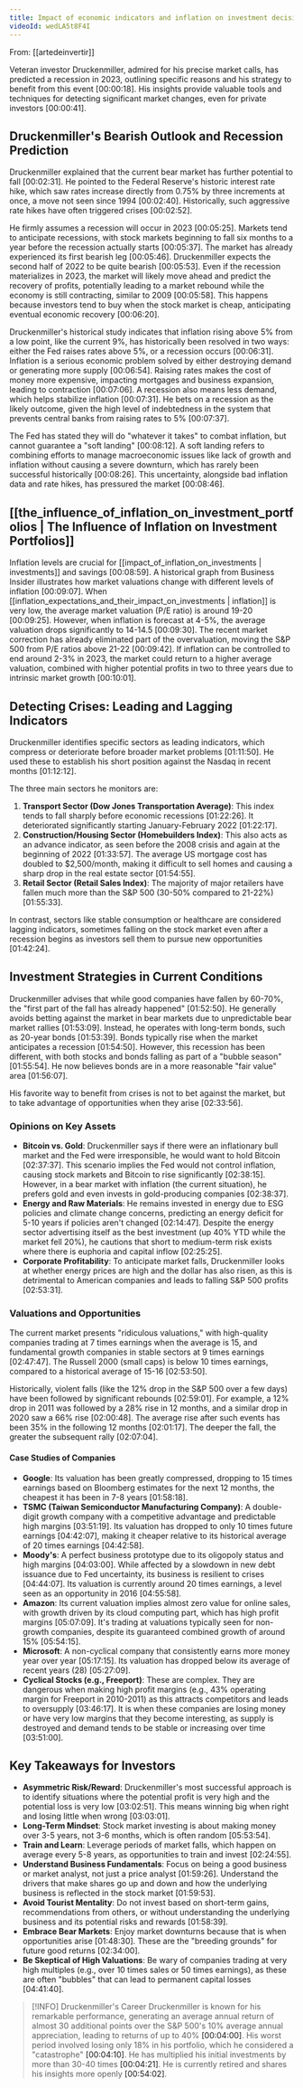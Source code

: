 ```yaml
---
title: Impact of economic indicators and inflation on investment decisions
videoId: wedLA5t8F4I
---
```


From: [[artedeinvertir]] <br/> 

Veteran investor Druckenmiller, admired for his precise market calls, has predicted a recession in 2023, outlining specific reasons and his strategy to benefit from this event <a class="yt-timestamp" data-t="00:00:18">[00:00:18]</a>. His insights provide valuable tools and techniques for detecting significant market changes, even for private investors <a class="yt-timestamp" data-t="00:00:41">[00:00:41]</a>.

## Druckenmiller's Bearish Outlook and Recession Prediction

Druckenmiller explained that the current bear market has further potential to fall <a class="yt-timestamp" data-t="00:02:31">[00:02:31]</a>. He pointed to the Federal Reserve's historic interest rate hike, which saw rates increase directly from 0.75% by three increments at once, a move not seen since 1994 <a class="yt-timestamp" data-t="00:02:40">[00:02:40]</a>. Historically, such aggressive rate hikes have often triggered crises <a class="yt-timestamp" data-t="00:02:52">[00:02:52]</a>.

He firmly assumes a recession will occur in 2023 <a class="yt-timestamp" data-t="00:05:25">[00:05:25]</a>. Markets tend to anticipate recessions, with stock markets beginning to fall six months to a year before the recession actually starts <a class="yt-timestamp" data-t="00:05:37">[00:05:37]</a>. The market has already experienced its first bearish leg <a class="yt-timestamp" data-t="00:05:46">[00:05:46]</a>. Druckenmiller expects the second half of 2022 to be quite bearish <a class="yt-timestamp" data-t="00:05:53">[00:05:53]</a>. Even if the recession materializes in 2023, the market will likely move ahead and predict the recovery of profits, potentially leading to a market rebound while the economy is still contracting, similar to 2009 <a class="yt-timestamp" data-t="00:05:58">[00:05:58]</a>. This happens because investors tend to buy when the stock market is cheap, anticipating eventual economic recovery <a class="yt-timestamp" data-t="00:06:20">[00:06:20]</a>.

Druckenmiller's historical study indicates that inflation rising above 5% from a low point, like the current 9%, has historically been resolved in two ways: either the Fed raises rates above 5%, or a recession occurs <a class="yt-timestamp" data-t="00:06:31">[00:06:31]</a>. Inflation is a serious economic problem solved by either destroying demand or generating more supply <a class="yt-timestamp" data-t="00:06:54">[00:06:54]</a>. Raising rates makes the cost of money more expensive, impacting mortgages and business expansion, leading to contraction <a class="yt-timestamp" data-t="00:07:06">[00:07:06]</a>. A recession also means less demand, which helps stabilize inflation <a class="yt-timestamp" data-t="00:07:31">[00:07:31]</a>. He bets on a recession as the likely outcome, given the high level of indebtedness in the system that prevents central banks from raising rates to 5% <a class="yt-timestamp" data-t="00:07:37">[00:07:37]</a>.

The Fed has stated they will do "whatever it takes" to combat inflation, but cannot guarantee a "soft landing" <a class="yt-timestamp" data-t="00:08:12">[00:08:12]</a>. A soft landing refers to combining efforts to manage macroeconomic issues like lack of growth and inflation without causing a severe downturn, which has rarely been successful historically <a class="yt-timestamp" data-t="00:08:26">[00:08:26]</a>. This uncertainty, alongside bad inflation data and rate hikes, has pressured the market <a class="yt-timestamp" data-t="00:08:46">[00:08:46]</a>.

## [[the_influence_of_inflation_on_investment_portfolios | The Influence of Inflation on Investment Portfolios]]

Inflation levels are crucial for [[impact_of_inflation_on_investments | investments]] and savings <a class="yt-timestamp" data-t="00:08:59">[00:08:59]</a>. A historical graph from Business Insider illustrates how market valuations change with different levels of inflation <a class="yt-timestamp" data-t="00:09:07">[00:09:07]</a>. When [[inflation_expectations_and_their_impact_on_investments | inflation]] is very low, the average market valuation (P/E ratio) is around 19-20 <a class="yt-timestamp" data-t="00:09:25">[00:09:25]</a>. However, when inflation is forecast at 4-5%, the average valuation drops significantly to 14-14.5 <a class="yt-timestamp" data-t="00:09:30">[00:09:30]</a>. The recent market correction has already eliminated part of the overvaluation, moving the S&P 500 from P/E ratios above 21-22 <a class="yt-timestamp" data-t="00:09:42">[00:09:42]</a>. If inflation can be controlled to end around 2-3% in 2023, the market could return to a higher average valuation, combined with higher potential profits in two to three years due to intrinsic market growth <a class="yt-timestamp" data-t="00:10:01">[00:10:01]</a>.

## Detecting Crises: Leading and Lagging Indicators

Druckenmiller identifies specific sectors as leading indicators, which compress or deteriorate before broader market problems <a class="yt-timestamp" data-t="01:11:50">[01:11:50]</a>. He used these to establish his short position against the Nasdaq in recent months <a class="yt-timestamp" data-t="01:12:12">[01:12:12]</a>.

The three main sectors he monitors are:
1.  **Transport Sector (Dow Jones Transportation Average)**: This index tends to fall sharply before economic recessions <a class="yt-timestamp" data-t="01:22:26">[01:22:26]</a>. It deteriorated significantly starting January-February 2022 <a class="yt-timestamp" data-t="01:22:17">[01:22:17]</a>.
2.  **Construction/Housing Sector (Homebuilders Index)**: This also acts as an advance indicator, as seen before the 2008 crisis and again at the beginning of 2022 <a class="yt-timestamp" data-t="01:33:57">[01:33:57]</a>. The average US mortgage cost has doubled to $2,500/month, making it difficult to sell homes and causing a sharp drop in the real estate sector <a class="yt-timestamp" data-t="01:54:55">[01:54:55]</a>.
3.  **Retail Sector (Retail Sales Index)**: The majority of major retailers have fallen much more than the S&P 500 (30-50% compared to 21-22%) <a class="yt-timestamp" data-t="01:55:33">[01:55:33]</a>.

In contrast, sectors like stable consumption or healthcare are considered lagging indicators, sometimes falling on the stock market even after a recession begins as investors sell them to pursue new opportunities <a class="yt-timestamp" data-t="01:42:24">[01:42:24]</a>.

## Investment Strategies in Current Conditions

Druckenmiller advises that while good companies have fallen by 60-70%, the "first part of the fall has already happened" <a class="yt-timestamp" data-t="01:52:50">[01:52:50]</a>. He generally avoids betting against the market in bear markets due to unpredictable bear market rallies <a class="yt-timestamp" data-t="01:53:09">[01:53:09]</a>. Instead, he operates with long-term bonds, such as 20-year bonds <a class="yt-timestamp" data-t="01:53:39">[01:53:39]</a>. Bonds typically rise when the market anticipates a recession <a class="yt-timestamp" data-t="01:54:50">[01:54:50]</a>. However, this recession has been different, with both stocks and bonds falling as part of a "bubble season" <a class="yt-timestamp" data-t="01:55:54">[01:55:54]</a>. He now believes bonds are in a more reasonable "fair value" area <a class="yt-timestamp" data-t="01:56:07">[01:56:07]</a>.

His favorite way to benefit from crises is not to bet against the market, but to take advantage of opportunities when they arise <a class="yt-timestamp" data-t="02:33:56">[02:33:56]</a>.

### Opinions on Key Assets

*   **Bitcoin vs. Gold**: Druckenmiller says if there were an inflationary bull market and the Fed were irresponsible, he would want to hold Bitcoin <a class="yt-timestamp" data-t="02:37:37">[02:37:37]</a>. This scenario implies the Fed would not control inflation, causing stock markets and Bitcoin to rise significantly <a class="yt-timestamp" data-t="02:38:15">[02:38:15]</a>. However, in a bear market with inflation (the current situation), he prefers gold and even invests in gold-producing companies <a class="yt-timestamp" data-t="02:38:37">[02:38:37]</a>.
*   **Energy and Raw Materials**: He remains invested in energy due to ESG policies and climate change concerns, predicting an energy deficit for 5-10 years if policies aren't changed <a class="yt-timestamp" data-t="02:14:47">[02:14:47]</a>. Despite the energy sector advertising itself as the best investment (up 40% YTD while the market fell 20%), he cautions that short to medium-term risk exists where there is euphoria and capital inflow <a class="yt-timestamp" data-t="02:25:25">[02:25:25]</a>.
*   **Corporate Profitability**: To anticipate market falls, Druckenmiller looks at whether energy prices are high and the dollar has also risen, as this is detrimental to American companies and leads to falling S&P 500 profits <a class="yt-timestamp" data-t="02:53:31">[02:53:31]</a>.

### Valuations and Opportunities

The current market presents "ridiculous valuations," with high-quality companies trading at 7 times earnings when the average is 15, and fundamental growth companies in stable sectors at 9 times earnings <a class="yt-timestamp" data-t="02:47:47">[02:47:47]</a>. The Russell 2000 (small caps) is below 10 times earnings, compared to a historical average of 15-16 <a class="yt-timestamp" data-t="02:53:50">[02:53:50]</a>.

Historically, violent falls (like the 12% drop in the S&P 500 over a few days) have been followed by significant rebounds <a class="yt-timestamp" data-t="02:59:01">[02:59:01]</a>. For example, a 12% drop in 2011 was followed by a 28% rise in 12 months, and a similar drop in 2020 saw a 66% rise <a class="yt-timestamp" data-t="02:00:48">[02:00:48]</a>. The average rise after such events has been 35% in the following 12 months <a class="yt-timestamp" data-t="02:01:17">[02:01:17]</a>. The deeper the fall, the greater the subsequent rally <a class="yt-timestamp" data-t="02:07:04">[02:07:04]</a>.

#### Case Studies of Companies
*   **Google**: Its valuation has been greatly compressed, dropping to 15 times earnings based on Bloomberg estimates for the next 12 months, the cheapest it has been in 7-8 years <a class="yt-timestamp" data-t="01:58:18">[01:58:18]</a>.
*   **TSMC (Taiwan Semiconductor Manufacturing Company)**: A double-digit growth company with a competitive advantage and predictable high margins <a class="yt-timestamp" data-t="03:51:19">[03:51:19]</a>. Its valuation has dropped to only 10 times future earnings <a class="yt-timestamp" data-t="04:42:07">[04:42:07]</a>, making it cheaper relative to its historical average of 20 times earnings <a class="yt-timestamp" data-t="04:42:58">[04:42:58]</a>.
*   **Moody's**: A perfect business prototype due to its oligopoly status and high margins <a class="yt-timestamp" data-t="04:03:00">[04:03:00]</a>. While affected by a slowdown in new debt issuance due to Fed uncertainty, its business is resilient to crises <a class="yt-timestamp" data-t="04:44:07">[04:44:07]</a>. Its valuation is currently around 20 times earnings, a level seen as an opportunity in 2016 <a class="yt-timestamp" data-t="04:55:58">[04:55:58]</a>.
*   **Amazon**: Its current valuation implies almost zero value for online sales, with growth driven by its cloud computing part, which has high profit margins <a class="yt-timestamp" data-t="05:07:09">[05:07:09]</a>. It's trading at valuations typically seen for non-growth companies, despite its guaranteed combined growth of around 15% <a class="yt-timestamp" data-t="05:54:15">[05:54:15]</a>.
*   **Microsoft**: A non-cyclical company that consistently earns more money year over year <a class="yt-timestamp" data-t="05:17:15">[05:17:15]</a>. Its valuation has dropped below its average of recent years (28) <a class="yt-timestamp" data-t="05:27:09">[05:27:09]</a>.
*   **Cyclical Stocks (e.g., Freeport)**: These are complex. They are dangerous when making high profit margins (e.g., 43% operating margin for Freeport in 2010-2011) as this attracts competitors and leads to oversupply <a class="yt-timestamp" data-t="03:46:17">[03:46:17]</a>. It is when these companies are losing money or have very low margins that they become interesting, as supply is destroyed and demand tends to be stable or increasing over time <a class="yt-timestamp" data-t="03:51:00">[03:51:00]</a>.

## Key Takeaways for Investors

*   **Asymmetric Risk/Reward**: Druckenmiller's most successful approach is to identify situations where the potential profit is very high and the potential loss is very low <a class="yt-timestamp" data-t="03:02:51">[03:02:51]</a>. This means winning big when right and losing little when wrong <a class="yt-timestamp" data-t="03:03:01">[03:03:01]</a>.
*   **Long-Term Mindset**: Stock market investing is about making money over 3-5 years, not 3-6 months, which is often random <a class="yt-timestamp" data-t="05:53:54">[05:53:54]</a>.
*   **Train and Learn**: Leverage periods of market falls, which happen on average every 5-8 years, as opportunities to train and invest <a class="yt-timestamp" data-t="02:24:55">[02:24:55]</a>.
*   **Understand Business Fundamentals**: Focus on being a good business or market analyst, not just a price analyst <a class="yt-timestamp" data-t="01:59:26">[01:59:26]</a>. Understand the drivers that make shares go up and down and how the underlying business is reflected in the stock market <a class="yt-timestamp" data-t="01:59:53">[01:59:53]</a>.
*   **Avoid Tourist Mentality**: Do not invest based on short-term gains, recommendations from others, or without understanding the underlying business and its potential risks and rewards <a class="yt-timestamp" data-t="01:58:39">[01:58:39]</a>.
*   **Embrace Bear Markets**: Enjoy market downturns because that is when opportunities arise <a class="yt-timestamp" data-t="01:48:30">[01:48:30]</a>. These are the "breeding grounds" for future good returns <a class="yt-timestamp" data-t="02:34:00">[02:34:00]</a>.
*   **Be Skeptical of High Valuations**: Be wary of companies trading at very high multiples (e.g., over 10 times sales or 50 times earnings), as these are often "bubbles" that can lead to permanent capital losses <a class="yt-timestamp" data-t="04:41:40">[04:41:40]</a>.

> [!INFO] Druckenmiller's Career
> Druckenmiller is known for his remarkable performance, generating an average annual return of almost 30 additional points over the S&P 500's 10% average annual appreciation, leading to returns of up to 40% <a class="yt-timestamp" data-t="00:04:00">[00:04:00]</a>. His worst period involved losing only 18% in his portfolio, which he considered a "catastrophe" <a class="yt-timestamp" data-t="00:04:10">[00:04:10]</a>. He has multiplied his initial investments by more than 30-40 times <a class="yt-timestamp" data-t="00:04:21">[00:04:21]</a>. He is currently retired and shares his insights more openly <a class="yt-timestamp" data-t="00:54:02">[00:54:02]</a>.